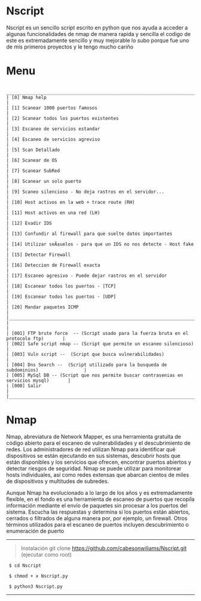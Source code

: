 # Nscript
Nscript es un sencillo script escrito en python que nos ayuda a acceder a algunas funcionalidades de  nmap de manera rapida y sencilla el codigo de este es extremadamente sencillo  y muy mejorable  lo subo porque fue uno de mis primeros proyectos  y  le tengo mucho cariño 
# Menu
     _________________________________________________________________________________________
    | [0] Nmap help                                                                           |
    | [1] Scanear 1000 puertos famosos                                                        |
    | [2] Scanear todos los puertos existentes                                                |
    | [3] Escaneo de servicios estandar                                                       |
    | [4] Escaneo de servicios agreviso                                                       |
    | [5] Scan Detallado                                                                      |
    | [6] Scanear de OS                                                                       |
    | [7] Scanear SubRed                                                                      |
    | [8] Scanear un solo puerto                                                              |
    | [9] Scaneo silencioso - No deja rastros en el servidor...                               |
    | [10] Host activos en la web + trace route (RH)                                          | 
    | [11] Host activos en una red (LH)                                                       | 
    | [12] Evadir IDS                                                                         |
    | [13] Confundir al firewall para que suelte datos importantes                            | 
    | [14] Utilizar seÃ±uelos - para que un IDS no nos detecte - Host fake                    |  
    | [15] Detectar Firewall                                                                  |
    | [16] Deteccion de Firewall exacta                                                       |
    | [17] Escaneo agresivo - Puede dejar rastros en el servidor                              |
    | [18] Escanear todos los puertos - [TCP]                                                 |
    | [19] Escanear todos los puertos - [UDP]                                                 |
    | [20] Mandar paquetes ICMP                                                               |
    |_________________________________________________________________________________________|
    |                                                                                         |
    | [001] FTP brute force  -- (Script usado para la fuerza bruta en el protocolo ftp)       |
    | [002] Safe script nmap -- (Script que permite un escaneo silencioso)                    |
    | [003] Vuln script --  (Script que busca vulnerabilidades)                               |
    | [004] Dns Search --  (Script utilizado para la busqueda de subdominios)                 |
    | [005] MySql DB -- (Script que nos permite buscar contrasenias en servicios mysql)       |
    | [000] Salir                                                                             |
    |_________________________________________________________________________________________|
# Nmap
Nmap, abreviatura de Network Mapper, es una herramienta gratuita de código abierto para el escaneo de vulnerabilidades y el descubrimiento de redes. Los administradores de red utilizan Nmap para identificar qué dispositivos se están ejecutando en sus sistemas, descubrir hosts que están disponibles y los servicios que ofrecen, encontrar puertos abiertos y detectar riesgos de seguridad. Nmap se puede utilizar para monitorear hosts individuales, así como redes extensas que abarcan cientos de miles de dispositivos y multitudes de subredes.

Aunque Nmap ha evolucionado a lo largo de los años y es extremadamente flexible, en el fondo es una herramienta de escaneo de puertos que recopila información mediante el envío de paquetes sin procesar a los puertos del sistema. Escucha las respuestas y determina si los puertos están abiertos, cerrados o filtrados de alguna manera por, por ejemplo, un firewall. Otros términos utilizados para el escaneo de puertos incluyen descubrimiento o enumeración de puerto





--------------------------------
> Instalación
> git clone https://github.com/cabesonwiliams/Nscript.git
 (ejecutar como root)

     $ cd Nscript
     
     $ chmod + x Nscript.py
	
     $ python3 Nscript.py
   

--------------------------------
